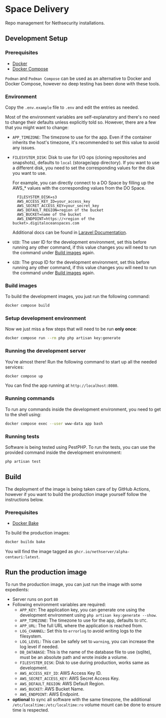 # Space Delivery

Repo management for Nethsecurity installations.

## Development Setup

### Prerequisites

- [Docker](https://docs.docker.com/engine/)
- [Docker Compose](https://docs.docker.com/compose/)

`Podman` and `Podman Compose` can be used as an alternative to Docker and Docker Compose, however no deep testing has been done with these tools.

### Environment

Copy the `.env.example` file to `.env` and edit the entries as needed.

Most of the environment variables are self-explanatory and there's no need to change their defaults unless explicitly told so.
However, there are a few that you might want to change:

- `APP_TIMEZONE`: The timezone to use for the app. Even if the container inherits the host's timezone, it's recommended to set this value to avoid any issues.
- `FILESYSTEM_DISK`: Disk to use for I/O ops (cloning repositories and snapshots), defaults to `local` (storage/app directory). If you want to use a different disk, you need to set the corresponding values for the disk you want to use.
  
  For example, you can directly connect to a DO Space by filling up the AWS_* values with the corresponding values from the DO Space.

  ```env
    FILESYSTEM_DISK=s3
    AWS_ACCESS_KEY_ID=your_access_key
    AWS_SECRET_ACCESS_KEY=your_secret_key
    AWS_DEFAULT_REGION=region of the bucket
    AWS_BUCKET=name of the bucket
    AWS_ENDPOINT=https://<region of the bucket>.digitaloceanspaces.com
  ```
  
  Additional docs can be found in [Laravel Documentation](https://laravel.com/docs/11.x/filesystem).
- `UID`: The user ID for the development environment, set this before running any other command, if this value changes you will need to run the command under [Build images](#build-images) again.
- `GID`: The group ID for the development environment, set this before running any other command, if this value changes you will need to run the command under [Build images](#build-images) again.

### Build images

To build the development images, you just run the following command:

```bash
docker compose build
```

### Setup development environment

Now we just miss a few steps that will need to be run **only once**:

```bash
docker compose run --rm php php artisan key:generate
```

### Running the development server

You're almost there! Run the following command to start up all the needed services:

```bash
docker compose up
```

You can find the app running at `http://localhost:8080`.

### Running commands

To run any commands inside the development environment, you need to get to the shell using:

```bash
docker compose exec --user www-data app bash
```

### Running tests

Software is being tested using PestPHP. To run the tests, you can use the provided command inside the development environment:

```bash
php artisan test
```

## Build

The deployment of the image is being taken care of by GitHub Actions, however if you want to build the production image yourself follow the instructions below.

### Prerequisites

- [Docker Bake](https://docs.docker.com/build/bake/)

To build the production images:

```bash
docker buildx bake
```

You will find the image tagged as `ghcr.io/nethserver/alpha-centauri:latest`.

## Run the production image

To run the production image, you can just run the image with some expedients:

- Server runs on port `80`
- Following environment variables are required:
  - `APP_KEY`: The application key, you can generate one using the development environment using `php artisan key:generate --show`.
  - `APP_TIMEZONE`: The timezone to use for the app, defaults to `UTC`.
  - `APP_URL`: The full URL where the application is reached from.
  - `LOG_CHANNEL`: Set this to `errorlog` to avoid writing logs to the filesystem.
  - `LOG_LEVEL`: This can be safely set to `warning`, you can increase the log level if needed.
  - `DB_DATABASE`: This is the name of the database file to use (sqlite), must be an absolute path and wrote inside a volume.
  - `FILESYSTEM_DISK`: Disk to use during production, works same as development.
  - `AWS_ACCESS_KEY_ID`: AWS Access Key ID.
  - `AWS_SECRET_ACCESS_KEY`: AWS Secret Access Key.
  - `AWS_DEFAULT_REGION`: AWS Default Region.
  - `AWS_BUCKET`: AWS Bucket Name.
  - `AWS_ENDPOINT`: AWS Endpoint.
- **optional** to sync all software with the same timezone, the additional `/etc/localtime:/etc/localtime:ro` volume mount can be done to ensure time is respected.
